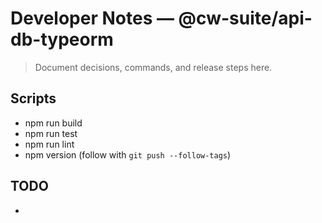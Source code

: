 # Developer Notes — @cw-suite/api-db-typeorm

> Document decisions, commands, and release steps here.

## Scripts
- npm run build
- npm run test
- npm run lint
- npm version <type> (follow with `git push --follow-tags`)

## TODO
- 
